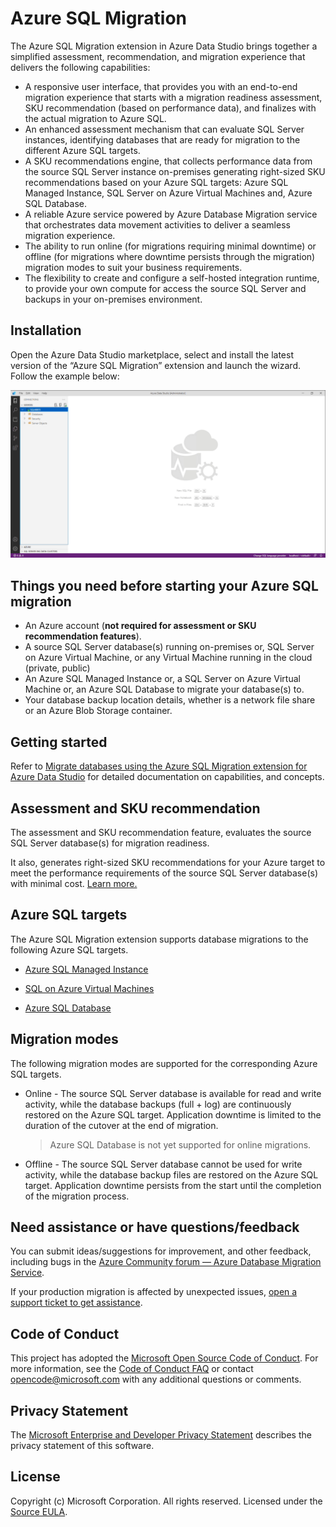 # Azure SQL Migration
The Azure SQL Migration extension in Azure Data Studio brings together a simplified assessment, recommendation, and migration experience that delivers the following capabilities:
- A responsive user interface, that provides you with an end-to-end migration experience that starts with a migration readiness assessment, SKU recommendation (based on performance data), and finalizes with the actual migration to Azure SQL.
- An enhanced assessment mechanism that can evaluate SQL Server instances, identifying databases that are ready for migration to the different Azure SQL targets.
- A SKU recommendations engine, that collects performance data from the source SQL Server instance on-premises generating right-sized SKU recommendations based on your Azure SQL targets: Azure SQL Managed Instance, SQL Server on Azure Virtual Machines and, Azure SQL Database.
- A reliable Azure service powered by Azure Database Migration service that orchestrates data movement activities to deliver a seamless migration experience.
- The ability to run online (for migrations requiring minimal downtime) or offline (for migrations where downtime persists through the migration) migration modes to suit your business requirements.
- The flexibility to create and configure a self-hosted integration runtime, to provide your own compute for access the source SQL Server and backups in your on-premises environment.

## Installation
Open the Azure Data Studio marketplace, select and install the latest version of the “Azure SQL Migration” extension and launch the wizard. Follow the example below:

![migration-animation](https://raw.githubusercontent.com/microsoft/azuredatastudio/main/extensions/sql-migration/images/ADSMigration.gif)


## Things you need before starting your Azure SQL migration
- An Azure account (**not required for assessment or SKU recommendation features**).
- A source SQL Server database(s) running on-premises or, SQL Server on Azure Virtual Machine, or any Virtual Machine running in the cloud (private, public)
- An Azure SQL Managed Instance or, a SQL Server on Azure Virtual Machine or, an Azure SQL Database to migrate your database(s) to.
- Your database backup location details, whether is a network file share or an Azure Blob Storage container.

## Getting started
Refer to [Migrate databases using the Azure SQL Migration extension for Azure Data Studio](https://docs.microsoft.com/azure/dms/migration-using-azure-data-studio) for detailed documentation on capabilities,  and concepts.

## Assessment and SKU recommendation
The assessment and SKU recommendation feature, evaluates the source SQL Server database(s) for migration readiness.

It also, generates right-sized SKU recommendations for your Azure target to meet the performance requirements of the source SQL Server database(s) with minimal cost. [Learn more.](https://aka.ms/ads-sql-sku-recommend)

## Azure SQL targets
The Azure SQL Migration extension supports database migrations to the following Azure SQL targets.
- [Azure SQL Managed Instance](https://docs.microsoft.com/azure/azure-sql/managed-instance/sql-managed-instance-paas-overview)
- [SQL on Azure Virtual Machines](https://docs.microsoft.com/azure/azure-sql/virtual-machines/windows/sql-server-on-azure-vm-iaas-what-is-overview)

- [Azure SQL Database](https://docs.microsoft.com/en-us/azure/azure-sql/database/sql-database-paas-overview?view=azuresql)


## Migration modes
The following migration modes are supported for the corresponding Azure SQL targets.
- Online - The source SQL Server database is available for read and write activity, while the database backups (full + log) are continuously restored on the Azure SQL target. Application downtime is limited to the duration of the cutover at the end of migration.
    > Azure SQL Database is not yet supported for online migrations.
- Offline - The source SQL Server database cannot be used for write activity, while the database backup files are restored on the Azure SQL target. Application downtime persists from the start until the completion of the migration process.


## Need assistance or have questions/feedback

You can submit ideas/suggestions for improvement, and other feedback, including bugs in the [Azure Community forum — Azure Database Migration Service](https://feedback.azure.com/d365community/forum/2dd7eb75-ef24-ec11-b6e6-000d3a4f0da0).

If your production migration is affected by unexpected issues, [open a support ticket to get assistance](https://azure.microsoft.com/en-us/support/create-ticket/).

## Code of Conduct
This project has adopted the [Microsoft Open Source Code of Conduct](https://opensource.microsoft.com/codeofconduct/). For more information, see the [Code of Conduct FAQ](https://opensource.microsoft.com/codeofconduct/faq/) or contact [opencode@microsoft.com](mailto:opencode@microsoft.com) with any additional questions or comments.

## Privacy Statement
The [Microsoft Enterprise and Developer Privacy Statement](https://privacy.microsoft.com/privacystatement) describes the privacy statement of this software.

## License
Copyright (c) Microsoft Corporation. All rights reserved.
Licensed under the [Source EULA](https://raw.githubusercontent.com/Microsoft/azuredatastudio/main/LICENSE.txt).
